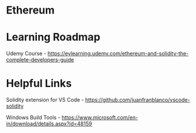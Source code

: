 # Ethereum

# Learning Roadmap

Udemy Course - https://eylearning.udemy.com/ethereum-and-solidity-the-complete-developers-guide


# Helpful Links

Solidity extension for VS Code - https://github.com/juanfranblanco/vscode-solidity

Windows Build Tools - https://www.microsoft.com/en-in/download/details.aspx?id=48159
